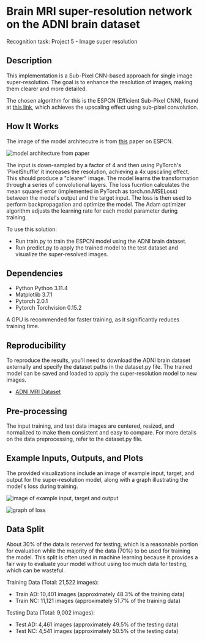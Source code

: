 # Brain MRI super-resolution network on the ADNI brain dataset
Recognition task: Project 5 - Image super resolution

## Description
This implementation is a Sub-Pixel CNN-based approach for single image super-resolution. The goal is to enhance the resolution of images, making them clearer and more detailed. 

The chosen algorithm for this is the ESPCN (Efficient Sub-Pixel CNN), found at [this link](https://keras.io/examples/vision/super_resolution_sub_pixel/), which achieves the upscaling effect using sub-pixel convolution.

## How It Works
The image of the model architecutre is from [this](https://www.cv-foundation.org/openaccess/content_cvpr_2016/papers/Shi_Real-Time_Single_Image_CVPR_2016_paper.pdf) paper on ESPCN.

![model architecture from paper](https://github.com/mhjos/PatternAnalysis-2023/blob/topic-recognition/recognition/%20Super-Resolution_46804158/Figures/model.PNG)

The input is down-sampled by a factor of 4 and then using PyTorch's 'PixelShuffle' it increases the resolution, achieving a 4x upscaling effect. This should produce a "clearer" image. 
The model learns the transformation through a series of convolutional layers. The loss fucntion calculates the mean squared error (implemented in PyTorch as torch.nn.MSELoss) between the model's output and the target input. The loss is then used to perform backpropagation and optimize the model. The Adam optimizer algorithm adjusts the learning rate for each model parameter during training.

To use this solution:
- Run train.py to train the ESPCN model using the ADNI brain dataset.
- Run predict.py to apply the trained model to the test dataset and visualize the super-resolved images.

## Dependencies

- Python Python 3.11.4 
- Matplotlib 3.7.1
- Pytorch 2.0.1
- Pytorch Torchvision 0.15.2

A GPU is recommended for faster training, as it significantly reduces training time.

## Reproducibility
To reproduce the results, you'll need to download the ADNI brain dataset externally and specify the dataset paths in the dataset.py file. The trained model can be saved and loaded to apply the super-resolution model to new images.
- [ADNI MRI Dataset](https://cloudstor.aarnet.edu.au/plus/s/L6bbssKhUoUdTSI)


## Pre-processing
The input training, and test data images are centered, resized, and normalized to make them consistent and easy to compare. For more details on the data preprocessing, refer to the dataset.py file.


## Example Inputs, Outputs, and Plots
The provided visualizations include an image of example input, target, and output for the super-resolution model, along with a graph illustrating the model's loss during training.

![image of example input, target and output](https://github.com/mhjos/PatternAnalysis-2023/blob/topic-recognition/recognition/%20Super-Resolution_46804158/Figures/Image.png)

![graph of loss](https://github.com/mhjos/PatternAnalysis-2023/blob/topic-recognition/recognition/%20Super-Resolution_46804158/Figures/Loss.png)

## Data Split
About 30% of the data is reserved for testing, which is a reasonable portion for evaluation while the majority of the data (70%) to be used for training the model. This split is often used in machine learning because it provides a fair way to evaluate your model without using too much data for testing, which can be wasteful.

Training Data (Total: 21,522 images):
- Train AD: 10,401 images (approximately 48.3% of the training data)
- Train NC: 11,121 images (approximately 51.7% of the training data)

Testing Data (Total: 9,002 images):
- Test AD: 4,461 images (approximately 49.5% of the testing data)
- Test NC: 4,541 images (approximately 50.5% of the testing data)
